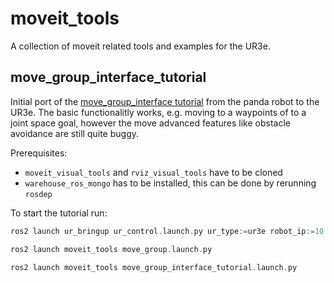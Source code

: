 # moveit_tools
A collection of moveit related tools and examples for the UR3e.

## move_group_interface_tutorial
Initial port of the [move_group_interface tutorial](http://moveit2_tutorials.picknik.ai/doc/move_group_interface/move_group_interface_tutorial.html) from the panda robot to the UR3e. 
The basic functionalitly works, e.g. moving to a waypoints of to a joint space goal, however the move advanced features like obstacle avoidance are still quite buggy.

Prerequisites:
* `moveit_visual_tools` and `rviz_visual_tools` have to be cloned
* `warehouse_ros_mongo` has to be installed, this can be done by rerunning `rosdep`

To start the tutorial run:

```c
ros2 launch ur_bringup ur_control.launch.py ur_type:=ur3e robot_ip:=10.42.0.162 use_fake_hardware:=true launch_rviz:=false

ros2 launch moveit_tools move_group.launch.py 

ros2 launch moveit_tools move_group_interface_tutorial.launch.py
```